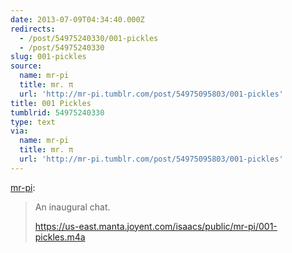 ```yaml
---
date: 2013-07-09T04:34:40.000Z
redirects:
  - /post/54975240330/001-pickles
  - /post/54975240330
slug: 001-pickles
source:
  name: mr-pi
  title: mr. π
  url: 'http://mr-pi.tumblr.com/post/54975095803/001-pickles'
title: 001 Pickles
tumblrid: 54975240330
type: text
via:
  name: mr-pi
  title: mr. π
  url: 'http://mr-pi.tumblr.com/post/54975095803/001-pickles'
---
```

<p><a href="http://mr-pi.tumblr.com/post/54975095803/001-pickles" class="tumblr_blog">mr-pi</a>:</p>

<blockquote><p>An inaugural chat.</p>

<p><a href="https://us-east.manta.joyent.com/isaacs/public/mr-pi/001-pickles.m4a"></a><a href="https://us-east.manta.joyent.com/isaacs/public/mr-pi/001-pickles.m4a">https://us-east.manta.joyent.com/isaacs/public/mr-pi/001-pickles.m4a</a></p></blockquote>
